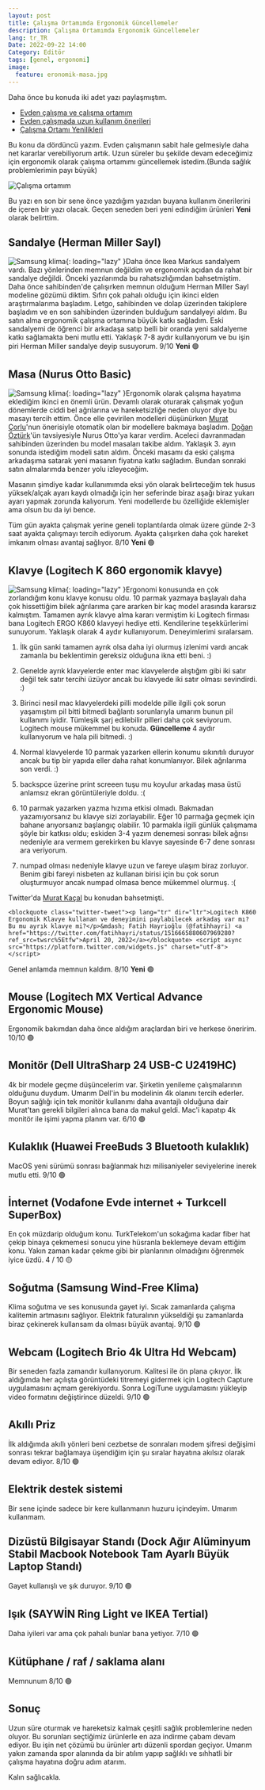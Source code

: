 ```yaml
---
layout: post
title: Çalışma Ortamımda Ergonomik Güncellemeler
description: Çalışma Ortamımda Ergonomik Güncellemeler
lang: tr_TR
Date: 2022-09-22 14:00
Category: Editör
tags: [genel, ergonomi]
image:
  feature: eronomik-masa.jpg
---
```


Daha önce bu konuda iki adet yazı paylaşmıştım. 

 - [Evden çalışma ve çalışma ortamım](https://fatihhayrioglu.com/evde-calisma-ve-calisma-ortamim/ "Evden çalışma ve çalışma ortamım")
 - [Evden çalışmada uzun kullanım önerileri](https://fatihhayrioglu.com/evden-calismada-uzun-kullanim-onerileri/ "Evden çalışmada uzun kullanım önerileri")
 - [Çalışma Ortamı Yenilikleri](https://fatihhayrioglu.com/calisma-ortami-yenilikleri/ "Çalışma Ortamı Yenilikleri")

Bu konu da dördüncü yazım. Evden çalışmanın sabit hale gelmesiyle daha net kararlar verebiliyorum artık. Uzun süreler bu şekilde devam edeceğimiz için ergonomik olarak çalışma ortamımı güncellemek istedim.(Bunda sağlık problemlerimin payı büyük)

![Çalışma ortamım](https://fatihhayrioglu.com/images/eronomik-masa.jpg)

Bu yazı en son bir sene önce yazdığım yazıdan buyana kullanım önerilerini de içeren bir yazı olacak. Geçen seneden beri yeni edindiğim ürünleri **Yeni** olarak belirttim.

## Sandalye (Herman Miller Sayl)

<span class="kitap-resmi">![Samsung klima](https://fatihhayrioglu.com/images/hermna-miller-sayl.jpg){: loading="lazy" }</span>Daha önce Ikea Markus sandalyem vardı. Bazı yönlerinden memnun değildim ve ergonomik açıdan da rahat bir sandalye değildi. Önceki yazılarımda bu rahatsızlığımdan bahsetmiştim. Daha önce sahibinden'de çalışırken memnun olduğum Herman Miller Sayl modeline gözümü diktim. Sıfırı çok pahalı olduğu için ikinci elden araştırmalarıma başladım. Letgo, sahibinden ve dolap üzerinden takiplere başladım ve en son sahibinden üzerinden bulduğum sandalyeyi aldım. Bu satın alma ergonomik çalışma ortamına büyük katkı sağladım. Eski sandalyemi de öğrenci bir arkadaşa satıp belli bir oranda yeni saldalyeme katkı sağlamakta beni mutlu etti. Yaklaşık 7-8 aydır kullanıyorum ve bu işin piri Herman Miller sandalye deyip susuyorum. 9/10 **Yeni**  🟢

## Masa (Nurus Otto Basic)

<span class="kitap-resmi">![Samsung klima](https://fatihhayrioglu.com/images//nurus-otto.jpg){: loading="lazy" }</span>Ergonomik olarak çalışma hayatıma eklediğim ikinci en önemli ürün. Devamlı olarak oturarak çalışmak yoğun dönemlerde ciddi bel ağrılarına ve hareketsizliğe neden oluyor diye bu masayı tercih ettim. Önce elle çevirilen modelleri düşünürken [Murat Çorlu](https://twitter.com/muratcorlu/)'nun önerisiyle otomatik olan bir modellere bakmaya başladım. [Doğan Öztürk](https://twitter.com/dodothebird)'ün tavsiyesiyle Nurus Otto'ya  karar verdim. Aceleci davranmadan sahibinden üzerinden bu model masaları takibe aldım. Yaklaşık 3. ayın sonunda istediğim modeli satın aldım. Önceki masamı da eski çalışma arkadaşıma satarak yeni masanın fiyatına katkı sağladım. Bundan sonraki satın almalarımda benzer yolu izleyeceğim.

Masanın şimdiye kadar kullanımımda eksi yön olarak belirteceğim tek husus yüksek/alçak ayarı kaydı olmadığı için her seferinde biraz aşağı biraz yukarı ayarı yapmak zorunda kalıyorum. Yeni modellerde bu özelliğide eklemişler ama olsun bu da iyi bence. 

Tüm gün ayakta çalışmak yerine geneli toplantılarda olmak üzere günde 2-3 saat ayakta çalışmayı tercih ediyorum. Ayakta çalışırken daha çok hareket imkanım olması avantaj sağlıyor.  8/10 **Yeni**  🟢

## Klavye (Logitech K 860 ergonomik klavye)

<span class="kitap-resmi">![Samsung klima](https://fatihhayrioglu.com/images//logitech-klavye.jpg){: loading="lazy" }</span>Ergonomi konusunda en çok zorlandığım konu klavye konusu oldu. 10 parmak yazmaya başlayalı daha çok hissettiğim bilek ağrılarıma çare ararken bir kaç model arasında kararsız kalmıştım. Tamamen ayrık klavye alma kararı vermiştim ki Logitech firması bana Logitech ERGO K860 klavyeyi hediye etti. Kendilerine teşekkürlerimi sunuyorum. Yaklaşık olarak 4 aydır kullanıyorum. Deneyimlerimi sıralarsam.

1. İlk gün sanki tamamen ayrık olsa daha iyi olurmuş izlenimi vardı ancak zamanla bu beklentimin gereksiz olduğuna ikna etti beni. :)

2. Genelde ayrık klavyelerde enter mac klavyelerde alıştığım gibi iki satır değil tek satır tercihi üzüyor ancak bu klavyede iki satır olması sevindirdi. :)

3. Birinci nesil mac klavyelerdeki pilli modelde pille ilgili çok sorun yaşamıştım pil bitti bitmedi bağlantı sorunlarıyla umarım bunun pil kullanımı iyidir. Tümleşik şarj edilebilir pilleri daha çok seviyorum. Logitech mouse mükemmel bu konuda. **Güncelleme** 4 aydır kullanıyorum ve hala pili bitmedi. :)

4. Normal klavyelerde 10 parmak yazarken ellerin konumu sıkınıtılı duruyor ancak bu tip bir yapıda eller daha rahat konumlanıyor. Bilek ağrılarıma son verdi. :)

5. backspce üzerine print screeen tuşu mu koyulur arkadaş masa üstü anlamsız ekran görüntüleriyle doldu. :(

6. 10 parmak yazarken yazma hızıma etkisi olmadı. Bakmadan yazamıyorsanız bu klavye sizi zorlayabilir. Eğer 10 parmağa geçmek için bahane arıyorsanız başlangıç olabilir. 10 parmakla ilgili günlük çalışmama şöyle bir katkısı oldu; eskiden 3-4 yazım denemesi sonrası bilek ağrısı nedeniyle ara vermem gerekirken bu klavye sayesinde 6-7 dene sonrası ara veriyorum. 

7. numpad olması nedeniyle klavye uzun ve fareye ulaşım biraz zorluyor. Benim gibi fareyi nisbeten az kullanan birisi için bu çok sorun oluşturmuyor ancak numpad olmasa bence mükemmel olurmuş. :(

Twitter'da [Murat Kaçal](https://twitter.com/muratkacal) bu konudan bahsetmişti. 

`<blockquote class="twitter-tweet"><p lang="tr" dir="ltr">Logitech K860 Ergonomik Klavye kullanan ve deneyimini paylabilecek arkadaş var mı? Bu mu ayrık klavye mi?</p>&mdash; Fatih Hayrioğlu (@fatihhayri) <a href="https://twitter.com/fatihhayri/status/1516665880607969280?ref_src=twsrc%5Etfw">April 20, 2022</a></blockquote> <script async src="https://platform.twitter.com/widgets.js" charset="utf-8"></script>`

Genel anlamda memnun kaldım. 8/10 **Yeni**  🟢

## Mouse (Logitech MX Vertical Advance Ergonomic Mouse)

Ergonomik bakımdan daha önce aldığım araçlardan biri ve herkese öneririm. 10/10  🟢

## Monitör (Dell UltraSharp 24 USB-C U2419HC)

4k bir modele geçme düşüncelerim var. Şirketin yenileme çalışmalarının olduğunu duydum. Umarım Dell'in bu modelinin 4k olanını tercih ederler. Boyun sağlığı için tek monitör kullanımı daha avantajlı olduğuna dair Murat'tan gerekli bilgileri alınca bana da makul geldi. Mac'i kapatıp 4k monitör ile işimi yapma planım var. 6/10 🟢

## Kulaklık (Huawei FreeBuds 3 Bluetooth kulaklık)

MacOS yeni sürümü sonrası bağlanmak hızı milisaniyeler seviyelerine inerek mutlu etti. 9/10 🟢

## İnternet (Vodafone Evde internet + Turkcell SuperBox)

En çok müzdarip olduğum konu. TurkTelekom'un sokağıma kadar fiber hat çekip binaya çekmemesi sonucu yine hüsranla beklemeye devam ettiğim konu. Yakın zaman kadar çekme gibi bir planlarının olmadığını öğrenmek iyice üzdü. 4 / 10 🟡

## Soğutma (Samsung Wind-Free Klima)

Klima soğutma ve ses konusunda gayet iyi. Sıcak zamanlarda çalışma kalitemin artmasını sağlıyor. Elektrik faturalının yükseldiği şu zamanlarda biraz çekinerek kullansam da olması büyük avantaj. 9/10  🟢

## Webcam (Logitech Brio 4k Ultra Hd Webcam)

Bir seneden fazla zamandır kullanıyorum. Kalitesi ile ön plana çıkıyor. İlk aldığımda her açılışta görüntüdeki titremeyi gidermek için Logitech Capture uygulamasını açmam gerekiyordu. Sonra LogiTune uygulamasını yükleyip video formatını değiştirince düzeldi. 9/10  🟢

## Akıllı Priz

İlk aldığımda akıllı yönleri beni cezbetse de sonraları modem şifresi değişimi sonrası tekrar bağlamaya üşendiğim için şu sıralar hayatına akılsız olarak devam ediyor. 8/10  🟢

## Elektrik destek sistemi

Bir sene içinde sadece bir kere kullanmanın huzuru içindeyim. Umarım kullanmam.

## Dizüstü Bilgisayar Standı (Dock Ağır Alüminyum Stabil Macbook Notebook Tam Ayarlı Büyük Laptop Standı)

Gayet kullanışlı ve şık duruyor. 9/10  🟢

## Işık (SAYWİN Ring Light ve IKEA Tertial)

Daha iyileri var ama çok pahalı bunlar bana yetiyor. 7/10  🟢

## Kütüphane / raf / saklama alanı

Memnunum 8/10 🟢

## Sonuç

Uzun süre oturmak ve hareketsiz kalmak çeşitli sağlık problemlerine neden oluyor. Bu sorunları seçtiğimiz ürünlerle en aza indirme çabam devam ediyor. Bu işin net çözümü bu ürünler artı düzenli spordan geçiyor. Umarım yakın zamanda spor alanında da bir atılım yapıp sağlıklı ve sıhhatli bir çalışma hayatına doğru adım atarım.

Kalın sağlıcakla.

